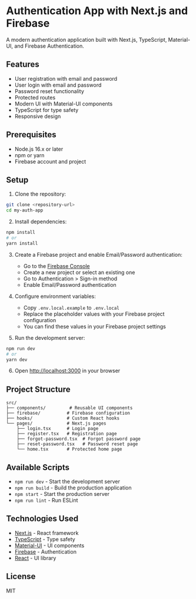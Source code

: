 # Authentication App with Next.js and Firebase

A modern authentication application built with Next.js, TypeScript, Material-UI, and Firebase Authentication.

## Features

- User registration with email and password
- User login with email and password
- Password reset functionality
- Protected routes
- Modern UI with Material-UI components
- TypeScript for type safety
- Responsive design

## Prerequisites

- Node.js 16.x or later
- npm or yarn
- Firebase account and project

## Setup

1. Clone the repository:
```bash
git clone <repository-url>
cd my-auth-app
```

2. Install dependencies:
```bash
npm install
# or
yarn install
```

3. Create a Firebase project and enable Email/Password authentication:
   - Go to the [Firebase Console](https://console.firebase.google.com/)
   - Create a new project or select an existing one
   - Go to Authentication > Sign-in method
   - Enable Email/Password authentication

4. Configure environment variables:
   - Copy `.env.local.example` to `.env.local`
   - Replace the placeholder values with your Firebase project configuration
   - You can find these values in your Firebase project settings

5. Run the development server:
```bash
npm run dev
# or
yarn dev
```

6. Open [http://localhost:3000](http://localhost:3000) in your browser

## Project Structure

```
src/
├── components/         # Reusable UI components
├── firebase/          # Firebase configuration
├── hooks/             # Custom React hooks
└── pages/             # Next.js pages
    ├── login.tsx      # Login page
    ├── register.tsx   # Registration page
    ├── forgot-password.tsx  # Forgot password page
    ├── reset-password.tsx   # Password reset page
    └── home.tsx       # Protected home page
```

## Available Scripts

- `npm run dev` - Start the development server
- `npm run build` - Build the production application
- `npm start` - Start the production server
- `npm run lint` - Run ESLint

## Technologies Used

- [Next.js](https://nextjs.org/) - React framework
- [TypeScript](https://www.typescriptlang.org/) - Type safety
- [Material-UI](https://mui.com/) - UI components
- [Firebase](https://firebase.google.com/) - Authentication
- [React](https://reactjs.org/) - UI library

## License

MIT
